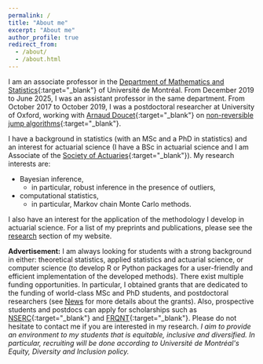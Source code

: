 ```yaml
---
permalink: /
title: "About me"
excerpt: "About me"
author_profile: true
redirect_from: 
  - /about/
  - /about.html
---
```


I am an associate professor in the [Department of Mathematics and Statistics](https://dms.umontreal.ca/en/){:target="_blank"} of Université de Montréal. From December 2019 to June 2025, I was an assistant professor in the same department. From October 2017 to October 2019, I was a postdoctoral researcher at University of Oxford, working with [Arnaud Doucet](http://www.stats.ox.ac.uk/~doucet/){:target="_blank"} on [non-reversible jump algorithms](https://arxiv.org/abs/1911.01340){:target="_blank"}. 

I have a background in statistics (with an MSc and a PhD in statistics) and an interest for actuarial science (I have a BSc in actuarial science and I am Associate of the [Society of Actuaries](https://www.soa.org){:target="_blank"}). My research interests are:
* Bayesian inference,
	* in particular, robust inference in the presence of outliers, 
* computational statistics,
	* in particular, Markov chain Monte Carlo methods.

I also have an interest for the application of the methodology I develop in actuarial science. For a list of my preprints and publications, please see the [research](https://philippegagnonphd.github.io/website/research/) section of my website.

**Advertisement:** I am always looking for students with a strong background in either: theoretical statistics, applied statistics and actuarial science, or computer science (to develop R or Python packages for a user-friendly and efficient implementation of the developed methods). There exist multiple funding opportunities. In particular, I obtained grants that are dedicated to the funding of world-class MSc and PhD students, and postdoctoral researchers (see [News](https://philippegagnonphd.github.io/website/news/) for more details about the grants). Also, prospective students and postdocs can apply for scholarships such as [NSERC](http://www.nserc-crsng.gc.ca/){:target="_blank"} and [FRQNT](http://www.frqnt.gouv.qc.ca/en/accueil){:target="_blank"}. Please do not hesitate to contact me if you are interested in my research. *I aim to provide an environment to my students that is equitable, inclusive and diversified. In particular, recruiting will be done according to Université de Montréal's Equity, Diversity and Inclusion policy.*